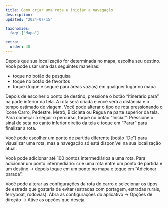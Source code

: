 ```yaml
---
title: Como criar uma rota e iniciar a navegação
description: 
updated: "2024-07-15"

taxonomies:
  faq: ["Mapa"]

extra:
  order: 40
---
```


Depois que sua localização for determinada no mapa, escolha seu destino. Você pode usar uma das seguintes maneiras:

* toque no botão de pesquisa
* toque no botão de favoritos
* toque (toque e segure para áreas vazias) em qualquer lugar no mapa

Depois de escolher o ponto de destino, pressione o botão “Itinerário para” na parte inferior da tela. A rota será criada e você verá a distância e o tempo estimado de viagem. Você pode alterar o tipo de rota pressionando o ícone Carro, Pedestre, Metrô, Bicicleta ou Régua na parte superior da tela. Para começar a seguir o percurso, toque no botão “Iniciar”. Pressione o sinal de seta no canto inferior direito da tela e toque em “Parar” para finalizar a rota.

Você pode escolher um ponto de partida diferente (botão “De”) para visualizar uma rota, mas a navegação só está disponível na sua localização atual.

Você pode adicionar até 100 pontos intermediários a uma rota. Para adicionar um ponto intermediário: crie uma rota entre um ponto de partida e um destino → depois toque em um ponto no mapa e toque em “Adicionar parada”.

Você pode alterar as configurações da rota do carro e selecionar os tipos de estrada que gostaria de evitar (estradas com portagem, estradas rurais, ferryboat, rodovias). Abra as configurações do aplicativo → Opções de direção → Ative as opções que deseja.
